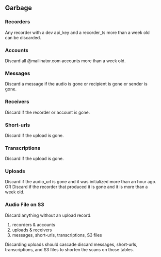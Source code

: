 ## Garbage

### Recorders
Any recorder with a dev api_key and a recorder_ts more than a week old can be
discarded.

### Accounts
Discard all @mailinator.com accounts more than a week old.

### Messages
Discard a message if the audio is gone or recipient is gone or sender is gone.

### Receivers
Discard if the recorder or account is gone.

### Short-urls
Discard if the upload is gone.

### Transcriptions
Discard if the upload is gone.

### Uploads
Discard if the audio_url is gone and it was initialized more than an hour ago.
OR
Discard if the recorder that produced it is gone and it is more than a week old.

### Audio File on S3
Discard anything without an upload record.

1. recorders & accounts
2. uploads & receivers
3. messages, short-urls, transcriptions, S3 files

Discarding uploads should cascade discard messages, short-urls, transcriptions, and
S3 files to shorten the scans on those tables.
